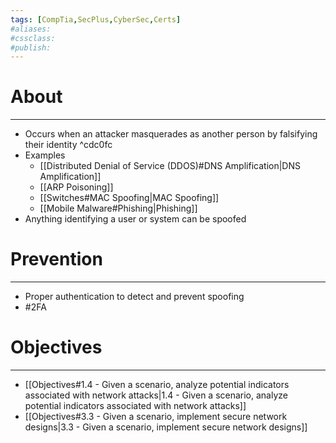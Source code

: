 ```yaml
---
tags: [CompTia,SecPlus,CyberSec,Certs]
#aliases:
#cssclass:
#publish:
---
```


# About
---
- Occurs when an attacker masquerades as another person by falsifying their identity ^cdc0fc
- Examples
	- [[Distributed Denial of Service (DDOS)#DNS Amplification|DNS Amplification]]
	- [[ARP Poisoning]]
	- [[Switches#MAC Spoofing|MAC Spoofing]]
	- [[Mobile Malware#Phishing|Phishing]]
- Anything identifying a user or system can be spoofed

# Prevention
---
- Proper authentication to detect and prevent spoofing
- #2FA 

# Objectives
---
- [[Objectives#1.4 - Given a scenario, analyze potential indicators associated with network attacks|1.4 - Given a scenario, analyze potential indicators associated with network attacks]]
- [[Objectives#3.3 - Given a scenario, implement secure network designs|3.3 - Given a scenario, implement secure network designs]]